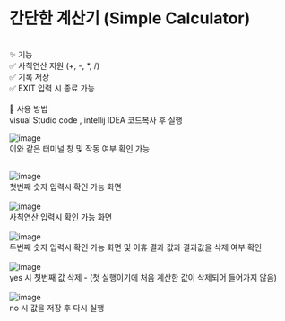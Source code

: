 # 간단한 계산기 (Simple Calculator)
<br>
✨ 기능 <br>
✅ 사칙연산 지원 (+, -, *, /) <br>
✅ 기록 저장 <br>
✅ EXIT 입력 시 종료 가능 <br>
<br>
🚀 사용 방법 <br>
visual Studio code , intellij IDEA 코드복사 후 실행 <br>

![image](https://github.com/user-attachments/assets/21acd112-8563-4667-8467-3f31e3e213ff)<br>
이와 같은 터미널 창 및 작동 여부 확인 가능<br><br>

![image](https://github.com/user-attachments/assets/bd2eb08f-7e67-4865-a93d-f830fcfbfdad)<br>
첫번째 숫자 입력시 확인 가능 화면
<br><br>
![image](https://github.com/user-attachments/assets/c195b26e-d1e6-46d1-ba31-36eee6f1e3f1)<br>
사칙연산 입력시 확인 가능 화면
<br><br>
![image](https://github.com/user-attachments/assets/88f995e7-f07e-42ff-9fde-bcdd161a4080)<br>
두번째 숫자 입력시 확인 가능 화면 및 이휴 결과 값과 결과값을 삭제 여부 확인
<br><br>
![image](https://github.com/user-attachments/assets/cbc22529-f744-4075-8404-34a66be316f3)<br>
yes 시 첫번째 값 삭제 - (첫 실행이기에 처음 계산한 값이 삭제되어 들어가지 않음)
<br><br>
![image](https://github.com/user-attachments/assets/568eeefe-c9da-41b5-966d-f15747151cef)<br>
no 시 값을 저장 후 다시 실행
<br><br>



